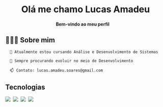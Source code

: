 <h1 align="center">Olá me chamo Lucas Amadeu
<h4 align="center"> Bem-vindo ao meu perfil <img src="https://user-images.githubusercontent.com/42378118/110234147-e3259600-7f4e-11eb-95be-0c4047144dea.gif" width="15"><br>

<h2 align="left">👨🏻‍💻 Sobre mim</h2>
<p>

      🌱 Atualmente estou cursando Análise e Desenvolvimento de Sistemas 
      
      🚀 Sempre procurando evoluir no meio de Desenvolvimento 
      
      📫 Contato: lucas.amadeu.soares@gmail.com 
 </p>
  
<h2 align="left">Tecnologias</h2>

<img src="https://img.shields.io/badge/-Javascript-0D1117?style=for-the-badge&logo=JavaScript&logoColor=yellow&labelColor=0D1117"/>&nbsp;
<img src="https://img.shields.io/badge/-HTML-0D1117?style=for-the-badge&logo=HTML5&labelColor=0D1117"/>&nbsp;
<img src="https://img.shields.io/badge/-CSS-0D1117?style=for-the-badge&logo=CSS3&logoColor=1572B6&labelColor=0D1117"/>&nbsp;
<img src="https://img.shields.io/badge/Go-0D1117?style=for-the-badge&logo=go&logoColor=1572B6&labelColor=0D1117"/>&nbsp;
   
<!--
**lucasamadeuu/lucasamadeuu** is a ✨ _special_ ✨ repository because its `README.md` (this file) appears on your GitHub profile.

Here are some ideas to get you started:

- 🔭 I’m currently working on ...
- 🌱 I’m currently learning ...
- 👯 I’m looking to collaborate on ...
- 🤔 I’m looking for help with ...
- 💬 Ask me about ...
- 📫 How to reach me: ...
- 😄 Pronouns: ...
- ⚡ Fun fact: ...
-->
